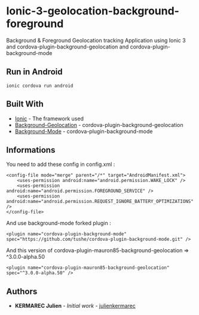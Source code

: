 # Ionic-3-geolocation-background-foreground

Background & Foreground Geolocation tracking Application using Ionic 3 and cordova-plugin-background-geolocation and cordova-plugin-background-mode

## Run in Android

```
ionic cordova run android
```

## Built With

* [Ionic](https://ionicframework.com/docs/v3/) - The framework used
* [Background-Geolocation](https://github.com/mauron85/cordova-plugin-background-geolocation/) - cordova-plugin-background-geolocation
* [Background-Mode](https://github.com/tushe/cordova-plugin-background-mode/) - cordova-plugin-background-mode

## Informations

You need to add these config in config.xml :

```
<config-file mode="merge" parent="/*" target="AndroidManifest.xml">
    <uses-permission android:name="android.permission.WAKE_LOCK" />
    <uses-permission android:name="android.permission.FOREGROUND_SERVICE" />
    <uses-permission android:name="android.permission.REQUEST_IGNORE_BATTERY_OPTIMIZATIONS" />
</config-file>
```

And use background-mode forked plugin :
```
<plugin name="cordova-plugin-background-mode" spec="https://github.com/tushe/cordova-plugin-background-mode.git" />
```
And this version of cordova-plugin-mauron85-background-geolocation => ^3.0.0-alpha.50
```
<plugin name="cordova-plugin-mauron85-background-geolocation" spec="^3.0.0-alpha.50" />
```

## Authors

* **KERMAREC Julien** - *Initial work* - [julienkermarec](https://github.com/julienkermarec/)


